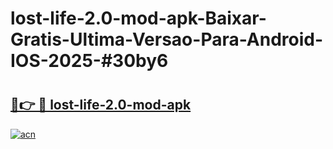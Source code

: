 # lost-life-2.0-mod-apk-Baixar-Gratis-Ultima-Versao-Para-Android-IOS-2025-#30by6

# <h2><a href="https://ainizakaria.my?title=lost-life-2.0-mod-apk&ref=25M">🔗👉 🔴 lost-life-2.0-mod-apk</a></h2>

[![acn](https://github.com/user-attachments/assets/0f9c940e-d8b0-45ae-aac7-cd30a18b3e1c)](https://ainizakaria.my?title=lost-life-2.0-mod-apk&ref=25M)

